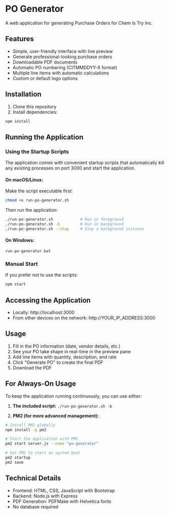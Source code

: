 # PO Generator

A web application for generating Purchase Orders for Chem Is Try Inc.

## Features

- Simple, user-friendly interface with live preview
- Generate professional-looking purchase orders
- Downloadable PDF documents
- Automatic PO numbering (CITMMDDYY-X format)
- Multiple line items with automatic calculations
- Custom or default logo options

## Installation

1. Clone this repository
2. Install dependencies:

```bash
npm install
```

## Running the Application

### Using the Startup Scripts

The application comes with convenient startup scripts that automatically kill any existing processes on port 3000 and start the application.

#### On macOS/Linux:

Make the script executable first:

```bash
chmod +x run-po-generator.sh
```

Then run the application:

```bash
./run-po-generator.sh            # Run in foreground
./run-po-generator.sh -b         # Run in background
./run-po-generator.sh --stop     # Stop a background instance
```

#### On Windows:

```
run-po-generator.bat
```

### Manual Start

If you prefer not to use the scripts:

```bash
npm start
```

## Accessing the Application

- Locally: http://localhost:3000
- From other devices on the network: http://YOUR_IP_ADDRESS:3000

## Usage

1. Fill in the PO information (date, vendor details, etc.)
2. See your PO take shape in real-time in the preview pane
3. Add line items with quantity, description, and rate
4. Click "Generate PO" to create the final PDF
5. Download the PDF

## For Always-On Usage

To keep the application running continuously, you can use either:

1. **The included script:** `./run-po-generator.sh -b`

2. **PM2 (for more advanced management):**

```bash
# Install PM2 globally
npm install -g pm2

# Start the application with PM2
pm2 start server.js --name "po-generator"

# Set PM2 to start on system boot
pm2 startup
pm2 save
```

## Technical Details

- Frontend: HTML, CSS, JavaScript with Bootstrap
- Backend: Node.js with Express
- PDF Generation: PDFMake with Helvetica fonts
- No database required